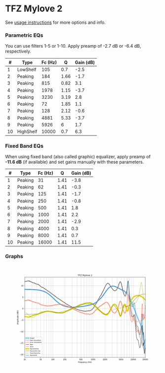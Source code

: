 # TFZ Mylove 2
See [usage instructions](https://github.com/jaakkopasanen/AutoEq#usage) for more options and info.

### Parametric EQs
You can use filters 1-5 or 1-10. Apply preamp of -2.7 dB or -6.4 dB, respectively.

|   # | Type      |   Fc (Hz) |    Q |   Gain (dB) |
|-----|-----------|-----------|------|-------------|
|   1 | LowShelf  |       105 | 0.7  |        -2.5 |
|   2 | Peaking   |       184 | 1.66 |        -1.7 |
|   3 | Peaking   |       815 | 0.82 |         3.1 |
|   4 | Peaking   |      1978 | 1.15 |        -3.7 |
|   5 | Peaking   |      3230 | 3.19 |         2.8 |
|   6 | Peaking   |        72 | 1.85 |         1.1 |
|   7 | Peaking   |       128 | 2.12 |        -0.6 |
|   8 | Peaking   |      4881 | 5.33 |        -3.7 |
|   9 | Peaking   |      5926 | 6    |         1.7 |
|  10 | HighShelf |     10000 | 0.7  |         6.3 |

### Fixed Band EQs
When using fixed band (also called graphic) equalizer, apply preamp of **-11.6 dB** (if available) and set gains manually with these parameters.

|   # | Type    |   Fc (Hz) |    Q |   Gain (dB) |
|-----|---------|-----------|------|-------------|
|   1 | Peaking |        31 | 1.41 |        -3.8 |
|   2 | Peaking |        62 | 1.41 |        -0.3 |
|   3 | Peaking |       125 | 1.41 |        -1.7 |
|   4 | Peaking |       250 | 1.41 |        -0.8 |
|   5 | Peaking |       500 | 1.41 |         1.8 |
|   6 | Peaking |      1000 | 1.41 |         2.2 |
|   7 | Peaking |      2000 | 1.41 |        -2.9 |
|   8 | Peaking |      4000 | 1.41 |         0.3 |
|   9 | Peaking |      8000 | 1.41 |         0.7 |
|  10 | Peaking |     16000 | 1.41 |        11.5 |

### Graphs
![](./TFZ%20Mylove%202.png)
